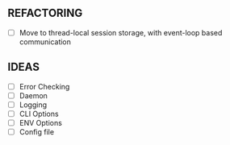 ## REFACTORING

  -  [ ] Move to thread-local session storage, with event-loop based communication

## IDEAS

  -  [ ] Error Checking
  -  [ ] Daemon
  -  [ ] Logging
  -  [ ] CLI Options
  -  [ ] ENV Options
  -  [ ] Config file
